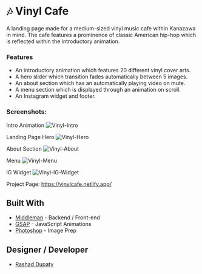 # 🎶 Vinyl Cafe
A landing page made for a medium-sized vinyl music cafe within Kanazawa in mind. The cafe features a prominence of classic American hip-hop which is reflected within the introductory animation. 

### Features
- An introductory animation which features 20 different vinyl cover arts.
- A hero slider which transition fades automatically between 5 images.
- An about section which has an automatically playing video on mute.
- A menu section which is displayed through an animation on scroll.
- An Instagram widget and footer.

### Screenshots:

Intro Animation
![Vinyl-Intro](https://github.com/user-attachments/assets/8a83a488-7a1e-4e1d-a085-0c708b753b17)

Landing Page Hero
![Vinyl-Hero](https://github.com/user-attachments/assets/4fd481fe-5338-4484-83ca-7cd35e22c191)

About Section
![Vinyl-About](https://github.com/user-attachments/assets/c5ed7057-0246-47b8-977e-813f07957870)

Menu
![Vinyl-Menu](https://github.com/user-attachments/assets/755b1fcd-5187-4de4-8bab-6c297d047e14)

IG Widget
![Vinyl-IG-Widget](https://github.com/user-attachments/assets/75c51207-0f04-4081-839c-f4626e7c588a)

Project Page: https://vinylcafe.netlify.app/


## Built With
- [Middleman](https://middlemanapp.com/) - Backend / Front-end
- [GSAP](https://gsap.com/) - JavaScript Animations
- [Photoshop](https://www.adobe.com/products/photoshop.html) - Image Prep

## Designer / Developer
- [Rashad Dupaty](https://www.linkedin.com/in/rashaddupaty/)
